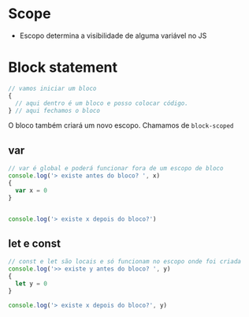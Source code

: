 # Scope

* Escopo determina a visibilidade de alguma variável no JS


# Block statement
```js
// vamos iniciar um bloco
{
  // aqui dentro é um bloco e posso colocar código.
} // aqui fechamos o bloco
```

O bloco também criará um novo escopo. Chamamos de `block-scoped`

















## var 
```js
// var é global e poderá funcionar fora de um escopo de bloco
console.log('> existe antes do bloco? ', x)
{
  var x = 0
}


console.log('> existe x depois do bloco?')
```

## let e const
```js
// const e let são locais e só funcionam no escopo onde foi criada
console.log('>> existe y antes do bloco? ', y)
{
  let y = 0
}

console.log('> existe x depois do bloco?', y)
```